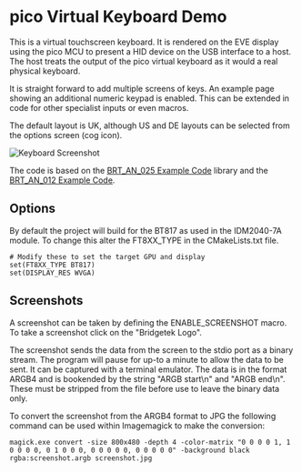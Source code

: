 # pico Virtual Keyboard Demo

This is a virtual touchscreen keyboard. It is rendered on the EVE display using the pico MCU to present a HID device on the USB interface to a host. The host treats the output of the pico virtual keyboard as it would a real physical keyboard.

It is straight forward to add multiple screens of keys. An example page showing an additional numeric keypad is enabled. This can be extended in code for other specialist inputs or even macros.

The default layout is UK, although US and DE layouts can be selected from the options screen (cog icon).

![Keyboard Screenshot](./keyboard.jpg)

The code is based on the [BRT_AN_025 Example Code](https://github.com/Bridgetek/EVE-MCU-BRT_AN_025-Example-Pico) library and the [BRT_AN_012 Example Code](https://github.com/Bridgetek/EVE-MCU-BRT_AN_012-Example-Pico).

## Options

By default the project will build for the BT817 as used in the IDM2040-7A module. To change this alter the FT8XX_TYPE in the CMakeLists.txt file.

```
# Modify these to set the target GPU and display
set(FT8XX_TYPE BT817)
set(DISPLAY_RES WVGA)
```

## Screenshots

A screenshot can be taken by defining the ENABLE_SCREENSHOT macro. To take a screenshot click on the "Bridgetek Logo".

The screenshot sends the data from the screen to the stdio port as a binary stream. The program will pause for up-to a minute to allow the data to be sent. It can be captured with a terminal emulator. The data is in the format ARGB4 and is bookended by the string "ARGB start\n" and "ARGB end\n". These must be stripped from the file before use to leave the binary data only.

To convert the screenshot from the ARGB4 format to JPG the following command can be used within Imagemagick to make the conversion:
```
magick.exe convert -size 800x480 -depth 4 -color-matrix "0 0 0 0 1, 1 0 0 0 0, 0 1 0 0 0, 0 0 0 0 0, 0 0 0 0 0" -background black rgba:screenshot.argb screenshot.jpg
```
